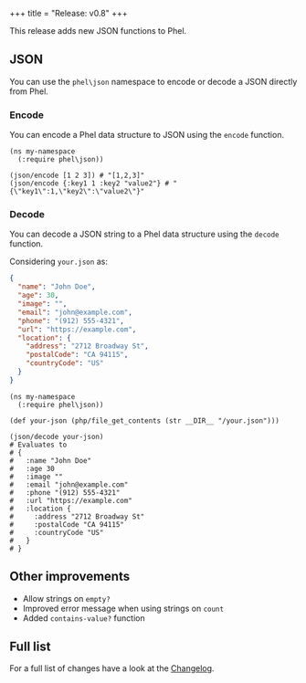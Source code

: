 +++
title = "Release: v0.8"
+++

This release adds new JSON functions to Phel.

## JSON

You can use the `phel\json` namespace to encode or decode a JSON directly from Phel.

### Encode

You can encode a Phel data structure to JSON using the `encode` function.

```phel
(ns my-namespace
  (:require phel\json))

(json/encode [1 2 3]) # "[1,2,3]"
(json/encode {:key1 1 :key2 "value2"} # "{\"key1\":1,\"key2\":\"value2\"}"
```

### Decode

You can decode a JSON string to a Phel data structure using the `decode` function.

Considering `your.json` as:
```json
{
  "name": "John Doe",
  "age": 30,
  "image": "",
  "email": "john@example.com",
  "phone": "(912) 555-4321",
  "url": "https://example.com",
  "location": {
    "address": "2712 Broadway St",
    "postalCode": "CA 94115",
    "countryCode": "US"
  }
}
```

```phel
(ns my-namespace
  (:require phel\json))

(def your-json (php/file_get_contents (str __DIR__ "/your.json")))

(json/decode your-json)
# Evaluates to
# {
#   :name "John Doe"
#   :age 30
#   :image ""
#   :email "john@example.com"
#   :phone "(912) 555-4321"
#   :url "https://example.com"
#   :location {
#     :address "2712 Broadway St"
#     :postalCode "CA 94115"
#     :countryCode "US"
#   }
# }
```

## Other improvements

- Allow strings on `empty?`
- Improved error message when using strings on `count`
- Added `contains-value?` function

## Full list

For a full list of changes have a look at the [Changelog](https://github.com/phel-lang/phel-lang/blob/master/CHANGELOG.md).
